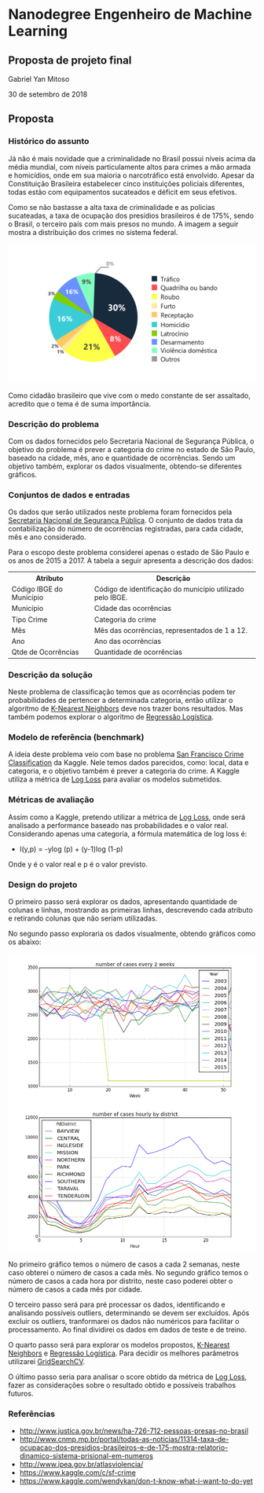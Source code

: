 # Nanodegree Engenheiro de Machine Learning
## Proposta de projeto final
Gabriel Yan Mitoso

30 de setembro de 2018

## Proposta

### Histórico do assunto
Já não é mais novidade que a criminalidade no Brasil possui níveis acima da média mundial, com níveis particulamente altos para crimes a mão armada e homicídios, onde em sua maioria o narcotráfico está envolvido. Apesar da Constituição Brasileira estabelecer cinco instituições policiais diferentes, todas estão com equipamentos sucateados e déficit em seus efetivos.

Como se não bastasse a alta taxa de criminalidade e as policias sucateadas, a taxa de ocupação dos presídios brasileiros é de 175%, sendo o Brasil, o terceiro país com mais presos no mundo. A imagem a seguir mostra a distribuição dos crimes no sistema federal.

![Distribuição de Crimes](./images/crime-dist.png)

Como cidadão brasileiro que vive com o medo constante de ser assaltado, acredito que o tema é de suma importância.

### Descrição do problema
Com os dados fornecidos pelo Secretaria Nacional de Segurança Pública, o objetivo do problema é prever a categoria do crime no estado de São Paulo, baseado na cidade, mês, ano e quantidade de ocorrências. Sendo um objetivo também, explorar os dados visualmente, obtendo-se diferentes gráficos.

### Conjuntos de dados e entradas
Os dados que serão utilizados neste problema foram fornecidos pela [Secretaria Nacional de Segurança Pública](http://dados.mj.gov.br/dataset/sistema-nacional-de-estatisticas-de-seguranca-publica). O conjunto de dados trata da contabilização do número de ocorrências registradas, para cada cidade, mês e ano considerado.

Para o escopo deste problema considerei apenas o estado de São Paulo e os anos de 2015 a 2017. A tabela a seguir apresenta a descrição dos dados:

<table>
<th>Atributo</th>
<th>Descrição</th>
<tr>
<td>Código IBGE do Município</td>
<td>Código de identificação do município utilizado pelo IBGE.</td>
</tr>
<tr>
<tr>
<td>Município</td>
<td>Cidade das ocorrências</td>
</tr>
<td>Tipo Crime</td>
<td>Categoria do crime</td>
</tr>
<tr>
<td>Mês</td>
<td>Mês das ocorrências, representados de 1 a 12.</td>
</tr>
<tr>
<td>Ano</td>
<td>Ano das ocorrências</td>
</tr>
<tr>
<td>Qtde de Ocorrências</td>
<td>Quantidade de ocorrências</td>
</tr>
</table>

### Descrição da solução
Neste problema de classificação temos que as ocorrências podem ter probabilidades de pertencer a determinada categoria, então utilizar o algoritmo de [K-Nearest Neighbors](http://scikit-learn.org/stable/modules/generated/sklearn.neighbors.KNeighborsClassifier.html#sklearn.neighbors.KNeighborsClassifier) deve nos trazer bons resultados. Mas também podemos explorar o algoritmo de [Regressão Logística](http://scikit-learn.org/stable/modules/generated/sklearn.linear_model.LogisticRegression.html).

### Modelo de referência (benchmark)
A ideia deste problema veio com base no problema [San Francisco Crime Classification](https://www.kaggle.com/c/sf-crime) da Kaggle. Nele temos dados parecidos, como: local, data e categoria, e o objetivo também é prever a categoria do crime. A Kaggle utiliza a métrica de [Log Loss](http://scikit-learn.org/stable/modules/generated/sklearn.metrics.log_loss.html) para avaliar os modelos submetidos.

### Métricas de avaliação
Assim como a Kaggle, pretendo utilizar a métrica de [Log Loss](http://scikit-learn.org/stable/modules/generated/sklearn.metrics.log_loss.html), onde será analisado a performance baseado nas probabilidades e o valor real. Considerando apenas uma categoria, a fórmula matemática de log loss é:
- l(y,p) = -ylog (p) + (y-1)log (1-p)

Onde y é o valor real e p é o valor previsto.

### Design do projeto
O primeiro passo será explorar os dados, apresentando quantidade de colunas e linhas, mostrando as primeiras linhas, descrevendo cada atributo e retirando colunas que não seriam utilizadas.

No segundo passo exploraria os dados visualmente, obtendo gráficos como os abaixo:

<img src="./images/events_every_two_weeks.png"/>
<img src="./images/hourly_events_by_district.png"/>

No primeiro gráfico temos o número de casos a cada 2 semanas, neste caso obterei o número de casos a cada mês. No segundo gráfico temos o número de casos a cada hora por distrito, neste caso poderei obter o número de casos a cada mês por cidade.

O terceiro passo será para pré processar os dados, identificando e analisando possíveis outliers, determinando se devem ser excluídos. Após excluir os outliers, tranformarei os dados não numéricos para facilitar o processamento. Ao final dividirei os dados em dados de teste e de treino.

O quarto passo será para explorar os modelos propostos, [K-Nearest Neighbors](http://scikit-learn.org/stable/modules/generated/sklearn.neighbors.KNeighborsClassifier.html#sklearn.neighbors.KNeighborsClassifier) e [Regressão Logística](http://scikit-learn.org/stable/modules/generated/sklearn.linear_model.LogisticRegression.html). Para decidir os melhores parâmetros utilizarei
[GridSearchCV](http://scikit-learn.org/stable/modules/generated/sklearn.model_selection.GridSearchCV.html).

O último passo seria para analisar o score obtido da métrica de [Log Loss](http://scikit-learn.org/stable/modules/generated/sklearn.metrics.log_loss.html), fazer as considerações sobre o resultado obtido e possíveis trabalhos futuros.

### Referências
- http://www.justica.gov.br/news/ha-726-712-pessoas-presas-no-brasil
- http://www.cnmp.mp.br/portal/todas-as-noticias/11314-taxa-de-ocupacao-dos-presidios-brasileiros-e-de-175-mostra-relatorio-dinamico-sistema-prisional-em-numeros
- http://www.ipea.gov.br/atlasviolencia/
- https://www.kaggle.com/c/sf-crime
- https://www.kaggle.com/wendykan/don-t-know-what-i-want-to-do-yet
